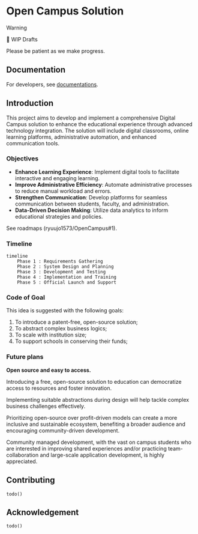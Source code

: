 # Open Campus Solution

> [!WARNING]
> 🚧 WIP Drafts
>
> Please be patient as we make progress.

## Documentation

For developers, see [documentations](./docs/index.md).

## Introduction

This project aims to develop and implement a comprehensive Digital Campus solution to enhance the educational experience through advanced technology integration. The solution will include digital classrooms, online learning platforms, administrative automation, and enhanced communication tools.

### Objectives

- **Enhance Learning Experience**: Implement digital tools to facilitate interactive and engaging learning.
- **Improve Administrative Efficiency**: Automate administrative processes to reduce manual workload and errors.
- **Strengthen Communication**: Develop platforms for seamless communication between students, faculty, and administration.
- **Data-Driven Decision Making**: Utilize data analytics to inform educational strategies and policies.

See roadmaps (ryuujo1573/OpenCampus#1).

### Timeline

```mermaid
timeline
    Phase 1 : Requirements Gathering
    Phase 2 : System Design and Planning
    Phase 3 : Development and Testing   
    Phase 4 : Implementation and Training
    Phase 5 : Official Launch and Support
```

### Code of Goal

This idea is suggested with the following goals:

1. To introduce a patent-free, open-source solution;
2. To abstract complex business logics;
3. To scale with institution size;
4. To support schools in conserving their funds;

### Future plans

**Open source and easy to access.**

Introducing a free, open-source solution to education can democratize access to resources and foster innovation.

Implementing suitable abstractions during design will help tackle complex business challenges effectively.

Prioritizing open-source over profit-driven models can create a more inclusive and sustainable ecosystem, benefiting a broader audience and encouraging community-driven development.

Community managed development, with the vast on campus students who are interested in improving shared experiences and/or practicing team-collaboration and large-scale application development, is highly appreciated.

## Contributing

`todo()`

## Acknowledgement

`todo()`
